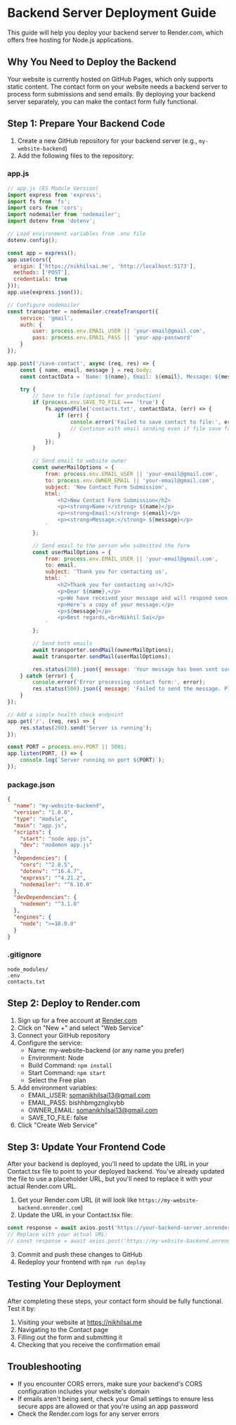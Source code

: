 # Backend Server Deployment Guide

This guide will help you deploy your backend server to Render.com, which offers free hosting for Node.js applications.

## Why You Need to Deploy the Backend

Your website is currently hosted on GitHub Pages, which only supports static content. The contact form on your website needs a backend server to process form submissions and send emails. By deploying your backend server separately, you can make the contact form fully functional.

## Step 1: Prepare Your Backend Code

1. Create a new GitHub repository for your backend server (e.g., `my-website-backend`)
2. Add the following files to the repository:

### app.js
```javascript
// app.js (ES Module Version)
import express from 'express';
import fs from 'fs';
import cors from 'cors';
import nodemailer from 'nodemailer';
import dotenv from 'dotenv';

// Load environment variables from .env file
dotenv.config();

const app = express();
app.use(cors({
  origin: ['https://nikhilsai.me', 'http://localhost:5173'],
  methods: ['POST'],
  credentials: true
}));
app.use(express.json());

// Configure nodemailer
const transporter = nodemailer.createTransport({
    service: 'gmail',
    auth: {
        user: process.env.EMAIL_USER || 'your-email@gmail.com',
        pass: process.env.EMAIL_PASS || 'your-app-password'
    }
});

app.post('/save-contact', async (req, res) => {
    const { name, email, message } = req.body;
    const contactData = `Name: ${name}, Email: ${email}, Message: ${message}\n`;

    try {
        // Save to file (optional for production)
        if (process.env.SAVE_TO_FILE === 'true') {
            fs.appendFile('contacts.txt', contactData, (err) => {
                if (err) {
                    console.error('Failed to save contact to file:', err);
                    // Continue with email sending even if file save fails
                }
            });
        }

        // Send email to website owner
        const ownerMailOptions = {
            from: process.env.EMAIL_USER || 'your-email@gmail.com',
            to: process.env.OWNER_EMAIL || 'your-email@gmail.com',
            subject: 'New Contact Form Submission',
            html: `
                <h2>New Contact Form Submission</h2>
                <p><strong>Name:</strong> ${name}</p>
                <p><strong>Email:</strong> ${email}</p>
                <p><strong>Message:</strong> ${message}</p>
            `
        };

        // Send email to the person who submitted the form
        const userMailOptions = {
            from: process.env.EMAIL_USER || 'your-email@gmail.com',
            to: email,
            subject: 'Thank you for contacting us',
            html: `
                <h2>Thank you for contacting us!</h2>
                <p>Dear ${name},</p>
                <p>We have received your message and will respond soon.</p>
                <p>Here's a copy of your message:</p>
                <p>${message}</p>
                <p>Best regards,<br>Nikhil Sai</p>
            `
        };

        // Send both emails
        await transporter.sendMail(ownerMailOptions);
        await transporter.sendMail(userMailOptions);

        res.status(200).json({ message: 'Your message has been sent successfully!' });
    } catch (error) {
        console.error('Error processing contact form:', error);
        res.status(500).json({ message: 'Failed to send the message. Please try again.' });
    }
});

// Add a simple health check endpoint
app.get('/', (req, res) => {
    res.status(200).send('Server is running');
});

const PORT = process.env.PORT || 5001;
app.listen(PORT, () => {
    console.log(`Server running on port ${PORT}`);
});
```

### package.json
```json
{
  "name": "my-website-backend",
  "version": "1.0.0",
  "type": "module",
  "main": "app.js",
  "scripts": {
    "start": "node app.js",
    "dev": "nodemon app.js"
  },
  "dependencies": {
    "cors": "^2.8.5",
    "dotenv": "^16.4.7",
    "express": "^4.21.2",
    "nodemailer": "^6.10.0"
  },
  "devDependencies": {
    "nodemon": "^3.1.0"
  },
  "engines": {
    "node": ">=18.0.0"
  }
}
```

### .gitignore
```
node_modules/
.env
contacts.txt
```

## Step 2: Deploy to Render.com

1. Sign up for a free account at [Render.com](https://render.com/)
2. Click on "New +" and select "Web Service"
3. Connect your GitHub repository
4. Configure the service:
   - Name: my-website-backend (or any name you prefer)
   - Environment: Node
   - Build Command: `npm install`
   - Start Command: `npm start`
   - Select the Free plan
5. Add environment variables:
   - EMAIL_USER: somanikhilsai13@gmail.com
   - EMAIL_PASS: bishhbmgznglxybb
   - OWNER_EMAIL: somanikhilsai13@gmail.com
   - SAVE_TO_FILE: false
6. Click "Create Web Service"

## Step 3: Update Your Frontend Code

After your backend is deployed, you'll need to update the URL in your Contact.tsx file to point to your deployed backend. You've already updated the file to use a placeholder URL, but you'll need to replace it with your actual Render.com URL.

1. Get your Render.com URL (it will look like `https://my-website-backend.onrender.com`)
2. Update the URL in your Contact.tsx file:

```typescript
const response = await axios.post('https://your-backend-server.onrender.com/save-contact', form);
// Replace with your actual URL:
// const response = await axios.post('https://my-website-backend.onrender.com/save-contact', form);
```

3. Commit and push these changes to GitHub
4. Redeploy your frontend with `npm run deploy`

## Testing Your Deployment

After completing these steps, your contact form should be fully functional. Test it by:

1. Visiting your website at https://nikhilsai.me
2. Navigating to the Contact page
3. Filling out the form and submitting it
4. Checking that you receive the confirmation email

## Troubleshooting

- If you encounter CORS errors, make sure your backend's CORS configuration includes your website's domain
- If emails aren't being sent, check your Gmail settings to ensure less secure apps are allowed or that you're using an app password
- Check the Render.com logs for any server errors
